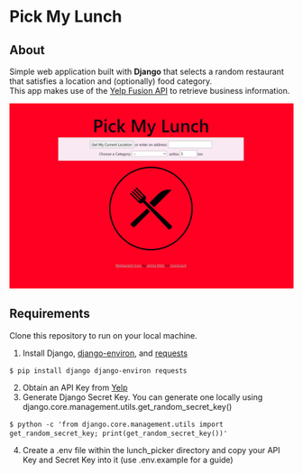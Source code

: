 # Pick My Lunch

## About
Simple web application built with **Django** that selects a random restaurant that satisfies a location and (optionally) food category.
<br>
This app makes use of the [Yelp Fusion API](https://www.yelp.ca/developers/documentation/v3/get_started) to retrieve business information.

![alt-text](screenshots/index.jpg "App Front-end")

## Requirements
Clone this repository to run on your local machine.

1. Install Django, [django-environ](https://github.com/joke2k/django-environ), and [requests](https://requests.readthedocs.io/en/master/)
```console
$ pip install django django-environ requests
```

2. Obtain an API Key from [Yelp](https://www.yelp.ca/developers/documentation/v3/authentication)
3. Generate Django Secret Key. You can generate one locally using django.core.management.utils.get_random_secret_key()
```console
$ python -c 'from django.core.management.utils import get_random_secret_key; print(get_random_secret_key())'
```
4. Create a .env file within the lunch_picker directory and copy your API Key and Secret Key into it (use .env.example for a guide)


